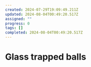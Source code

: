 ```yaml
---
created: 2024-07-29T19:09:49.211Z
updated: 2024-08-04T00:49:20.517Z
assigned: ""
progress: 0
tags: []
completed: 2024-08-04T00:49:20.517Z
---
```


# Glass trapped balls
